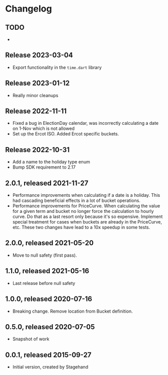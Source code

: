 # Changelog

## TODO
-

## Release 2023-03-04
- Export functionality in the `time.dart` library

## Release 2023-01-12
- Really minor cleanups

## Release 2022-11-11
- Fixed a bug in ElectionDay calendar, was incorrectly calculating a date on 1-Nov 
which is not allowed
- Set up the Ercot ISO.  Added Ercot specific buckets.  

## Release 2022-10-31
- Add a name to the holiday type enum
- Bump SDK requirement to 2.17

## 2.0.1, released 2021-11-27
- Performance improvements when calculating if a date is a holiday.  This had
  cascading beneficial effects in a lot of bucket operations. 
- Performance improvements for PriceCurve.  When calculating the value for a 
  given term and bucket no longer force the calculation to hourly curve. 
  Do that as a last resort only because it's so expensive.  Implement special 
  treatment for cases when buckets are already in the PriceCurve, etc.
  These two changes have lead to a 10x speedup in some tests. 

## 2.0.0, released 2021-05-20
- Move to null safety (first pass).

## 1.1.0, released 2021-05-16
- Last release before null safety

## 1.0.0, released 2020-07-16
- Breaking change.  Remove location from Bucket definition. 

## 0.5.0, released 2020-07-05
- Snapshot of work

## 0.0.1, released 2015-09-27
- Initial version, created by Stagehand

